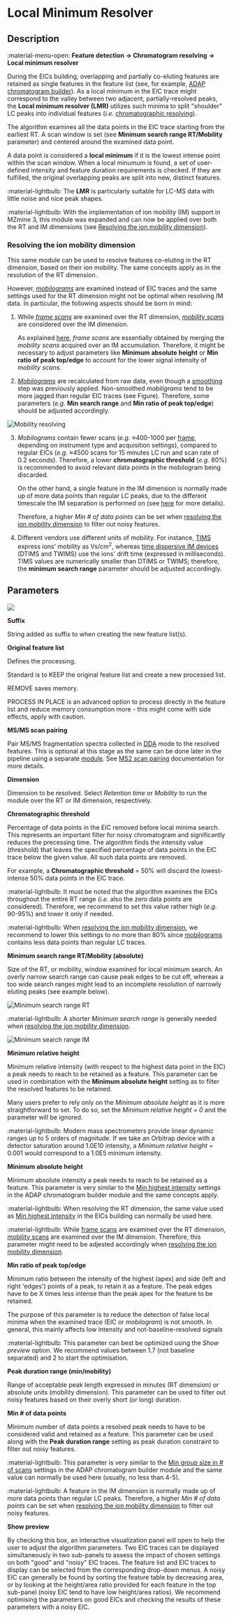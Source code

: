 # **Local Minimum Resolver**

## **Description**

:material-menu-open: **Feature detection → Chromatogram resolving → Local minimum resolver**

During the EICs building, overlapping and partially co-eluting features are retained as single features in the feature list (see, for example, [ADAP chromatogram builder](../lc-ms_featdet/featdet_adap_chromatogram_builder/adap-chromatogram-builder.md)). As a local minimum in the EIC trace might correspond to the valley between two adjacent, partially-resolved peaks, the **Local minimum resolver (LMR)** utilizes such minima to split "shoulder" LC peaks into individual features (_i.e._ [chromatographic resolving](../../terminology/general-terminology.md#chromatographic-resolving)).

The algorithm examines all the data points in the EIC trace starting from the earliest RT. A scan window is set (see **Minimum search range RT/Mobility** parameter) and centered around the examined data point. 

A data point is considered a **local minimum** if it is the lowest intense point within the scan window. When a local minumum is found, a set of user-defined intensity and feature duration requirements is checked. If they are fulfilled, the original overlapping peaks are split into new, distinct features. 

:material-lightbulb: The **LMR** is particularly suitable for LC-MS data with little noise and nice peak shapes.

:material-lightbulb: With the implementation of ion mobility (IM) support in MZmine 3, this module was expanded and can now be applied over both the RT and IM dimensions (see [Resolving the ion mobility dimension](#resolving-the-ion-mobility-dimension)).

### Resolving the ion mobility dimension

This same module can be used to resolve features co-eluting in the RT dimension, based on their ion mobility. The same concepts apply as in the resolution of the RT dimension.

However, [_mobilograms_](../../terminology/ion-mobility-terminology.md#mobilograms) are examined instead of EIC traces and the same settings used for the RT dimension might not be optimal when resolving IM data. In particular, the following aspects should be born in mind:

1. While [_frame scans_](../../terminology/ion-mobility-terminology.md#accumulations-mobility-scans-and-frames) are examined over the RT dimension, [_mobility scans_](../../terminology/ion-mobility-terminology.md#accumulations-mobility-scans-and-frames) are considered over the IM dimension.

   As explained [here](../../terminology/ion-mobility-terminology.md#accumulations-mobility-scans-and-frames), _frame scans_ are essentially obtained by merging the _mobility scans_ acquired over an IM accumulation. Therefore, it might be necessary to adjust parameters like **Minimum absolute height** or **Min ratio of peak top/edge** to account for the lower signal intensity of _mobility scans_.

2. [_Mobilograms_](../../terminology/ion-mobility-terminology.md#mobilograms) are recalculated from  raw data, even though a [smoothing](../featdet_smoothing/smoothing.md) step was previously applied. Non-smoothed _mobiligrams_ tend to be more jagged than regular EIC traces (see Figure). Therefore, some parameters (_e.g._ **Min search range** and **Min ratio of peak top/edge**) should be adjusted accordingly.

![Mobility resolving](mobility-resolving.png)


3. _Mobilograms_ contain fewer scans (_e.g._ ≈400-1000 per [frame](../../terminology/ion-mobility-terminology.md#accumulations-mobility-scans-and-frames), depending on instrument type and acquisition settings), compared to regular EICs (_e.g._ ≈4500 scans for 15 minutes LC run and scan rate of 0.2 seconds). Therefore, a lower **chromatographic threshold** (_e.g._ 80%) is recommended to avoid relevant data points in the mobilogram being discarded.

   On the other hand, a single feature in the IM dimension is normally made up of more data points than regular LC peaks, due to the different timescale the IM separation is performed on (see [here](../../terminology/ion-mobility-terminology.md#background) for more details).

   Therefore, a higher _Min # of data points_ can be set when [resolving the ion mobility dimension](#resolving-the-ion-mobility-dimension) to filter out noisy features.

5. Different vendors use different units of mobility. For instance, [TIMS](../../terminology/ion-mobility-terminology.md#trapped-ion-mobility-spectrometry-tims) express ions' mobility as Vs/cm<sup>2</sup>, whereas [time dispersive IM devices](../../terminology/ion-mobility-terminology.md#time-dispersive-ion-mobility-spectrometry-dtims-and-twims) (DTIMS and TWIMS) use the ions' drift time (expressed in milliseconds). TIMS values are numerically smaller than DTIMS or TWIMS; therefore, the **minimum search range** parameter should be adjusted accordingly.

## **Parameters**

![](local-minimum-resolver.png)

**Suffix**

String added as suffix to when creating the new feature list(s).

**Original feature list**

Defines the processing.

Standard is to KEEP the original feature list and create a new processed list.

REMOVE saves memory.

PROCESS IN PLACE is an advanced option to process directly in the feature list and reduce memory consumption more - this might come with side effects, apply with caution.

**MS/MS scan pairing**

Pair MS/MS fragmentation spectra collected in [DDA](../../terminology/general-terminology.md#data-dependent-acqusition-mode-dda) mode to the resolved features. This is optional at this stage as the same can be done later in the pipeline using a separate [module](../featdet_ms2_scan_pairing/ms2_scan_pairing.md). See [MS2 scan pairing](../featdet_ms2_scan_pairing/ms2_scan_pairing.md) documentation for more details.

**Dimension**

Dimension to be resolved. Select _Retention time_ or _Mobility_ to run the module over the RT or IM dimension, respectively.

**Chromatographic threshold**

Percentage of data points in the EIC removed before local minima search. This represents an important filter for noisy chromatogram and significantly reduces the precessing time. 
The algorithm finds the intensity value (threshold) that leaves the specified percentage of data points in the EIC trace below the given value. All such data points are removed. 

For example, a **Chromatographic threshold** = 50% will discard the lowest-intense 50% data points in the EIC trace.

:material-lightbulb: It must be noted that the algorithm examines the EICs throughout the entire RT range (_i.e._ also the zero data points are considered). Therefore, we recommend to set this value rather high (_e.g._ 90-95%) and lower it only if needed.

:material-lightbulb: When [resolving the ion mobility dimension](#resolving-the-ion-mobility-dimension), we recommend to lower this settings to no more than 80% since [mobilograms](../../terminology/ion-mobility-terminology.md#mobilograms) contains less data points than regular LC traces.

**Minimum search range RT/Mobility (absolute)**

Size of the RT, or mobility, window examined for local minimum search. An overly narrow search range can cause peak edges to be cut off, whereas a too wide search ranges might lead to an incomplete resolution of narrowly eluting peaks (see example below).

![Minimum search range RT](min-search-range-rt.png)

:material-lightbulb: A shorter _Minimum search range_ is generally needed when [resolving the ion mobility dimension](#resolving-the-ion-mobility-dimension).

![Minimum search range IM](min-search-range-im.png)

**Minimum relative height**

Minimum relative intensity (with respect to the highest data point in the EIC) a peak needs to reach to be retained as a feature. This parameter can be used in combination with the **Minimum absolute height** setting as to filter the resolved features to be retained. 

Many users prefer to rely only on the _Minimum absolute height_ as it is more straightforward to set. To do so, set the _Minimum relative height = 0_ and the parameter will be ignored. 

:material-lightbulb: Modern mass spectrometers provide linear dynamic ranges up to 5 orders of magnitude. If we take an Orbitrap device with a detector saturation around 1.0E10 intensity, a _Minimum relative height_ = 0.001 would correspond to a 1.0E5 minimum intensity.

**Minimum absolute height**

Minimum absolute intensity a peak needs to reach to be retained as a feature. This parameter is very similar to the [Min highest intensity](../lc-ms_featdet/featdet_adap_chromatogram_builder/adap-chromatogram-builder.md#parameters) settings in the ADAP chromatogram builder module and the same concepts apply.

:material-lightbulb: When resolving the RT dimension, the same value used as [Min highest intensity](../lc-ms_featdet/featdet_adap_chromatogram_builder/adap-chromatogram-builder.md#parameters) in the EICs building can normally be used here.

:material-lightbulb: While [frame scans](../../terminology/ion-mobility-terminology.md#accumulations-mobility-scans-and-frames) are examined over the RT dimension, [mobility scans](../../terminology/ion-mobility-terminology.md#accumulations-mobility-scans-and-frames) are examined over the IM dimension. Therefore, this parameter might need to be adjested accordingly when [resolving the ion mobility dimension](#resolving-the-ion-mobility-dimension). 

**Min ratio of peak top/edge**

Minimum ratio between the intensity of the highest (apex) and side (left and right 'edges') points of a peak, to retain it as a feature. The peak edges have to be X times less intense than the peak apex for the feature to be retained. 

The purpose of this parameter is to reduce the detection of false local minima when the examined trace (EIC or _mobilogram_) is not smooth. In general, this mainly affects low intensity and not-baseline-resolved signals

:material-lightbulb: This parameter can best be optimized using the _Show preview_ option. We recommend values between 1.7 (not baseline separated) and 2 to start the optimisation.

**Peak duration range (min/mobility)**

Range of acceptable peak length expressed in minutes (RT dimension) or absolute units (mobility dimension). This parameter can be used to filter out noisy features based on their overly short (or long) duration.

**Min # of data points**

Minimum number of data points a resolved peak needs to have to be considered valid and retained as a feature. This parameter can be used along with the **Peak duration range** setting as  peak duration constraint to filter out noisy features.

:material-lightbulb: This parameter is very similar to the [Min group size in # of scans](../lc-ms_featdet/featdet_adap_chromatogram_builder/adap-chromatogram-builder.md#parameters) settings in the ADAP chromatogram builder module and the same value can normally be used here (usually, no less than 4-5).

:material-lightbulb: A feature in the IM dimension is normally made up of more data points than regular LC peaks. Therefore, a higher _Min # of data points_ can be set when [resolving the ion mobility dimension](#resolving-the-ion-mobility-dimension) to filter out noisy features.

**Show preview**

By checking this box, an interactive visualization panel will open to help the user to adjust the algorithm parameters. Two EIC traces can be displayed simultaneously in two sub-panels to assess the impact of chosen settings on both "good" and "noisy" EIC traces. The feature list and EIC traces to display can be selected from the corresponding drop-down menus. A noisy EIC can generally be found by sorting the feature table by decreasing area, or by looking at the height/area ratio provided for each feature in the top sub-panel (noisy EIC tend to have low height/area ratios). We recommend optimising the parameters on good EICs and checking the results of these parameters with a noisy EIC.

